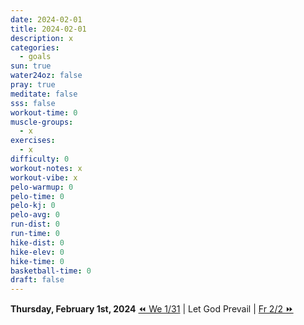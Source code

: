 ```yaml
---
date: 2024-02-01
title: 2024-02-01
description: x
categories:
  - goals
sun: true
water24oz: false
pray: true
meditate: false
sss: false
workout-time: 0
muscle-groups:
  - x
exercises:
  - x
difficulty: 0
workout-notes: x
workout-vibe: x
pelo-warmup: 0
pelo-time: 0
pelo-kj: 0
pelo-avg: 0
run-dist: 0
run-time: 0
hike-dist: 0
hike-elev: 0
hike-time: 0
basketball-time: 0
draft: false
---
```

**Thursday, February 1st, 2024**
[⏪ We 1/31](goals/2024-01-31) | Let God Prevail | [Fr 2/2 ⏩](goals/2024-02-02)


